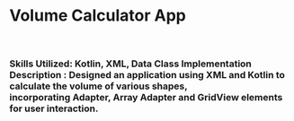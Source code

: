<h1> Volume Calculator App </h1>
<br>
<h3> 
Skills Utilized: Kotlin, XML, Data Class Implementation </br>
Description :
Designed an application using XML and Kotlin to calculate the volume of various shapes,</br>
incorporating Adapter, Array Adapter and GridView elements for user interaction.

</h3>
